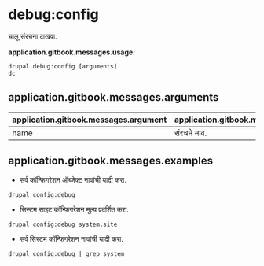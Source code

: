 # debug:config
चालू संरचना दाखवा.

**application.gitbook.messages.usage:**
```
drupal debug:config [arguments]
dc
```

## application.gitbook.messages.arguments
application.gitbook.messages.argument | application.gitbook.messages.details
---------|-------------
name | संरचने नाव.

## application.gitbook.messages.examples
* सर्व कॉन्फिगरेशन ऑब्जेक्ट नावांची यादी करा.
```
drupal config:debug
```
* सिस्टम साइट कॉन्फिगरेशन मूल्य प्रदर्शित करा.
```
drupal config:debug system.site
```
* सर्व सिस्टम कॉन्फिगरेशन नावांची यादी करा.
```
drupal config:debug | grep system
```
